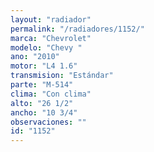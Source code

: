 ```yaml
---
layout: "radiador"
permalink: "/radiadores/1152/"
marca: "Chevrolet"
modelo: "Chevy "
ano: "2010"
motor: "L4 1.6"
transmision: "Estándar"
parte: "M-514"
clima: "Con clima"
alto: "26 1/2"
ancho: "10 3/4"
observaciones: ""
id: "1152"
---
```


